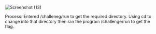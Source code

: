 
![Screenshot (13)](https://github.com/user-attachments/assets/4f454a4d-1dda-442f-ab2f-bf4fc56699e8)

Process: Entered /challeneg/run to get the required directory. Using cd to change into that directory then ran the program /challenge/run to get the flag.

